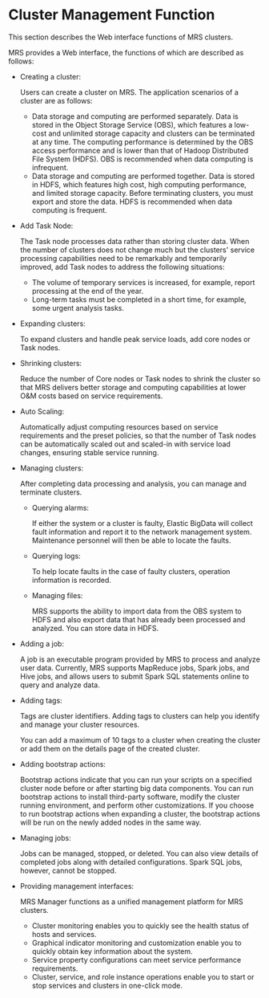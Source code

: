 # Cluster Management Function<a name="EN-US_TOPIC_0125375288"></a>

This section describes the Web interface functions of MRS clusters.

MRS provides a Web interface, the functions of which are described as follows:

-   Creating a cluster:

    Users can create a cluster on MRS. The application scenarios of a cluster are as follows:

    -   Data storage and computing are performed separately. Data is stored in the Object Storage Service \(OBS\), which features a low-cost and unlimited storage capacity and clusters can be terminated at any time. The computing performance is determined by the OBS access performance and is lower than that of Hadoop Distributed File System \(HDFS\). OBS is recommended when data computing is infrequent.
    -   Data storage and computing are performed together. Data is stored in HDFS, which features high cost, high computing performance, and limited storage capacity. Before terminating clusters, you must export and store the data. HDFS is recommended when data computing is frequent.

-   Add Task Node:

    The Task node processes data rather than storing cluster data. When the number of clusters does not change much but the clusters' service processing capabilities need to be remarkably and temporarily improved, add Task nodes to address the following situations:

    -   The volume of temporary services is increased, for example, report processing at the end of the year.
    -   Long-term tasks must be completed in a short time, for example, some urgent analysis tasks.

-   Expanding clusters:

    To expand clusters and handle peak service loads, add core nodes or Task nodes.

-   Shrinking clusters:

    Reduce the number of Core nodes or Task nodes to shrink the cluster so that MRS delivers better storage and computing capabilities at lower O&M costs based on service requirements.

-   Auto Scaling:

    Automatically adjust computing resources based on service requirements and the preset policies, so that the number of Task nodes can be automatically scaled out and scaled-in with service load changes, ensuring stable service running.

-   Managing clusters:

    After completing data processing and analysis, you can manage and terminate clusters.

    -   Querying alarms:

        If either the system or a cluster is faulty, Elastic BigData will collect fault information and report it to the network management system. Maintenance personnel will then be able to locate the faults.

    -   Querying logs:

        To help locate faults in the case of faulty clusters, operation information is recorded.

    -   Managing files:

        MRS supports the ability to import data from the OBS system to HDFS and also export data that has already been processed and analyzed. You can store data in HDFS.


-   Adding a job:

    A job is an executable program provided by MRS to process and analyze user data. Currently, MRS supports MapReduce jobs, Spark jobs, and Hive jobs, and allows users to submit Spark SQL statements online to query and analyze data.

-   Adding tags:

    Tags are cluster identifiers. Adding tags to clusters can help you identify and manage your cluster resources.

    You can add a maximum of 10 tags to a cluster when creating the cluster or add them on the details page of the created cluster.

-   Adding bootstrap actions:

    Bootstrap actions indicate that you can run your scripts on a specified cluster node before or after starting big data components. You can run bootstrap actions to install third-party software, modify the cluster running environment, and perform other customizations. If you choose to run bootstrap actions when expanding a cluster, the bootstrap actions will be run on the newly added nodes in the same way.

-   Managing jobs:

    Jobs can be managed, stopped, or deleted. You can also view details of completed jobs along with detailed configurations. Spark SQL jobs, however, cannot be stopped.

-   Providing management interfaces:

    MRS Manager functions as a unified management platform for MRS clusters.

    -   Cluster monitoring enables you to quickly see the health status of hosts and services.
    -   Graphical indicator monitoring and customization enable you to quickly obtain key information about the system.
    -   Service property configurations  can  meet service performance requirements.
    -   Cluster, service, and role instance operations enable you to start or stop services and clusters in one-click mode.


